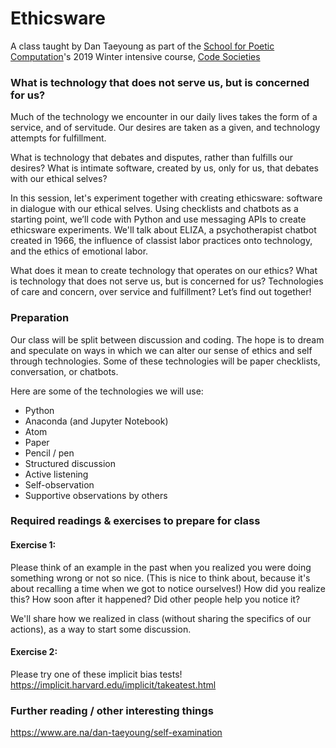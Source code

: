 

# Ethicsware

A class taught by Dan Taeyoung as part of the [School for Poetic Computation](http://sfpc.io/)'s 2019 Winter intensive course, [Code Societies](http://sfpc.io/codesocieties-winter-19/)

### What is technology that does not serve us, but is concerned for us?

Much of the technology we encounter in our daily lives takes the form of a service, and of servitude. Our desires are taken as a given, and technology attempts for fulfillment. 

What is technology that debates and disputes, rather than fulfills our desires?  What is intimate software, created by us, only for us, that debates with our ethical selves? 

In this session, let's experiment together with creating ethicsware: software in dialogue with our ethical selves. Using checklists and chatbots as a starting point, we’ll code with Python and use messaging APIs to create ethicsware experiments. We'll talk about ELIZA, a psychotherapist chatbot created in 1966, the influence of classist labor practices onto technology, and the ethics of emotional labor.

What does it mean to create technology that operates on our ethics? What is technology that does not serve us, but is concerned for us? Technologies of care and concern, over service and fulfillment? Let’s find out together!

### Preparation

Our class will be split between discussion and coding. The hope is to dream and speculate on ways in which we can alter our sense of ethics and self through technologies. Some of these technologies will be paper checklists, conversation, or chatbots. 

Here are some of the technologies we will use:

- Python
- Anaconda (and Jupyter Notebook)
- Atom
- Paper
- Pencil / pen
- Structured discussion
- Active listening
- Self-observation
- Supportive observations by others


### Required readings & exercises to prepare for class

#### Exercise 1:
Please think of an example in the past when you realized you were doing something wrong or not so nice. (This is nice to think about, because it's about recalling a time when we got to notice ourselves!) How did you realize this? How soon after it happened? Did other people help you notice it?

We'll share how we realized in class (without sharing the specifics of our actions), as a way to start some discussion.

#### Exercise 2: 
Please try one of these implicit bias tests!
https://implicit.harvard.edu/implicit/takeatest.html

### Further reading / other interesting things
https://www.are.na/dan-taeyoung/self-examination

